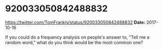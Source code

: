 # 920033050842488832
https://twitter.com/TomFrankly/status/920033050842488832
**Date:** 2017-10-16

If you could do a frequency analysis on people's answer to, "Tell me a random word," what do you think would be the most common one?

